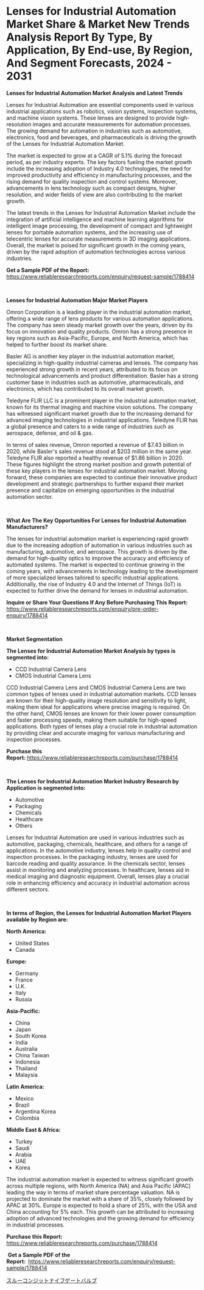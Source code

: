 <p><h1>Lenses for Industrial Automation Market Share & Market New Trends Analysis Report By Type, By Application, By End-use, By Region, And Segment Forecasts, 2024 - 2031</h1></p><p><strong>Lenses for Industrial Automation Market Analysis and Latest Trends</strong></p>
<p><p>Lenses for Industrial Automation are essential components used in various industrial applications such as robotics, vision systems, inspection systems, and machine vision systems. These lenses are designed to provide high-resolution images and accurate measurements for automation processes. The growing demand for automation in industries such as automotive, electronics, food and beverages, and pharmaceuticals is driving the growth of the Lenses for Industrial Automation Market.</p><p>The market is expected to grow at a CAGR of 5.1% during the forecast period, as per industry experts. The key factors fueling the market growth include the increasing adoption of Industry 4.0 technologies, the need for improved productivity and efficiency in manufacturing processes, and the rising demand for quality inspection and control systems. Moreover, advancements in lens technology such as compact designs, higher resolution, and wider fields of view are also contributing to the market growth.</p><p>The latest trends in the Lenses for Industrial Automation Market include the integration of artificial intelligence and machine learning algorithms for intelligent image processing, the development of compact and lightweight lenses for portable automation systems, and the increasing use of telecentric lenses for accurate measurements in 3D imaging applications. Overall, the market is poised for significant growth in the coming years, driven by the rapid adoption of automation technologies across various industries.</p></p>
<p><strong>Get a Sample PDF of the Report:&nbsp;</strong> <a href="https://www.reliableresearchreports.com/enquiry/request-sample/1788414">https://www.reliableresearchreports.com/enquiry/request-sample/1788414</a></p>
<p>&nbsp;</p>
<p><strong>Lenses for Industrial Automation Major Market Players</strong></p>
<p><p>Omron Corporation is a leading player in the industrial automation market, offering a wide range of lens products for various automation applications. The company has seen steady market growth over the years, driven by its focus on innovation and quality products. Omron has a strong presence in key regions such as Asia-Pacific, Europe, and North America, which has helped to further boost its market share.</p><p>Basler AG is another key player in the industrial automation market, specializing in high-quality industrial cameras and lenses. The company has experienced strong growth in recent years, attributed to its focus on technological advancements and product differentiation. Basler has a strong customer base in industries such as automotive, pharmaceuticals, and electronics, which has contributed to its overall market growth.</p><p>Teledyne FLIR LLC is a prominent player in the industrial automation market, known for its thermal imaging and machine vision solutions. The company has witnessed significant market growth due to the increasing demand for advanced imaging technologies in industrial applications. Teledyne FLIR has a global presence and caters to a wide range of industries such as aerospace, defense, and oil & gas.</p><p>In terms of sales revenue, Omron reported a revenue of $7.43 billion in 2020, while Basler's sales revenue stood at $203 million in the same year. Teledyne FLIR also reported a healthy revenue of $1.86 billion in 2020. These figures highlight the strong market position and growth potential of these key players in the lenses for industrial automation market. Moving forward, these companies are expected to continue their innovative product development and strategic partnerships to further expand their market presence and capitalize on emerging opportunities in the industrial automation sector.</p></p>
<p>&nbsp;</p>
<p><strong>What Are The Key Opportunities For Lenses for Industrial Automation Manufacturers?</strong></p>
<p><p>The lenses for industrial automation market is experiencing rapid growth due to the increasing adoption of automation in various industries such as manufacturing, automotive, and aerospace. This growth is driven by the demand for high-quality optics to improve the accuracy and efficiency of automated systems. The market is expected to continue growing in the coming years, with advancements in technology leading to the development of more specialized lenses tailored to specific industrial applications. Additionally, the rise of Industry 4.0 and the Internet of Things (IoT) is expected to further drive the demand for lenses in industrial automation.</p></p>
<p><strong>Inquire or Share Your Questions If Any Before Purchasing This Report:</strong> <a href="https://www.reliableresearchreports.com/enquiry/pre-order-enquiry/1788414">https://www.reliableresearchreports.com/enquiry/pre-order-enquiry/1788414</a></p>
<p>&nbsp;</p>
<p><strong>Market Segmentation</strong></p>
<p><strong>The Lenses for Industrial Automation Market Analysis by types is segmented into:</strong></p>
<p><ul><li>CCD Industrial Camera Lens</li><li>CMOS Industrial Camera Lens</li></ul></p>
<p><p>CCD Industrial Camera Lens and CMOS Industrial Camera Lens are two common types of lenses used in industrial automation markets. CCD lenses are known for their high-quality image resolution and sensitivity to light, making them ideal for applications where precise imaging is required. On the other hand, CMOS lenses are known for their lower power consumption and faster processing speeds, making them suitable for high-speed applications. Both types of lenses play a crucial role in industrial automation by providing clear and accurate imaging for various manufacturing and inspection processes.</p></p>
<p><strong>Purchase this Report:&nbsp;</strong><a href="https://www.reliableresearchreports.com/purchase/1788414">https://www.reliableresearchreports.com/purchase/1788414</a></p>
<p>&nbsp;</p>
<p><strong>The Lenses for Industrial Automation Market Industry Research by Application is segmented into:</strong></p>
<p><ul><li>Automotive</li><li>Packaging</li><li>Chemicals</li><li>Healthcare</li><li>Others</li></ul></p>
<p><p>Lenses for Industrial Automation are used in various industries such as automotive, packaging, chemicals, healthcare, and others for a range of applications. In the automotive industry, lenses help in quality control and inspection processes. In the packaging industry, lenses are used for barcode reading and quality assurance. In the chemicals sector, lenses assist in monitoring and analyzing processes. In healthcare, lenses aid in medical imaging and diagnostic equipment. Overall, lenses play a crucial role in enhancing efficiency and accuracy in industrial automation across different sectors.</p></p>
<p>&nbsp;</p>
<p><strong>In terms of Region, the Lenses for Industrial Automation Market Players available by Region are:</strong></p>
<p>
    <p> <strong> North America: </strong>
        <ul>
            <li>United States</li>
            <li>Canada</li>
        </ul>
        </p> 
    <p> <strong> Europe: </strong>
        <ul>
            <li>Germany</li>
            <li>France</li>
            <li>U.K.</li>
            <li>Italy</li>
            <li>Russia</li>
        </ul>
        </p> 
    <p> <strong> Asia-Pacific: </strong>
        <ul>
            <li>China</li>
            <li>Japan</li>
            <li>South Korea</li>
            <li>India</li>
            <li>Australia</li>
            <li>China Taiwan</li>
            <li>Indonesia</li>
            <li>Thailand</li>
            <li>Malaysia</li>
        </ul>
        </p> 
    <p> <strong> Latin America: </strong>
        <ul>
            <li>Mexico</li>
            <li>Brazil</li>
            <li>Argentina Korea</li>
            <li>Colombia</li>
        </ul>
        </p> 
    <p> <strong> Middle East & Africa: </strong>
        <ul>
            <li>Turkey</li>
            <li>Saudi</li>
            <li>Arabia</li>
            <li>UAE</li>
            <li>Korea</li>
        </ul>
    </p>
    </p>
<p><p>The industrial automation market is expected to witness significant growth across multiple regions, with North America (NA) and Asia Pacific (APAC) leading the way in terms of market share percentage valuation. NA is projected to dominate the market with a share of 35%, closely followed by APAC at 30%. Europe is expected to hold a share of 25%, with the USA and China accounting for 5% each. This growth can be attributed to increasing adoption of advanced technologies and the growing demand for efficiency in industrial processes.</p></p>
<p><strong>Purchase this Report: </strong><a href="https://www.reliableresearchreports.com/purchase/1788414">https://www.reliableresearchreports.com/purchase/1788414</a></p>
<p>&nbsp;<strong>Get a Sample PDF of the Report:&nbsp;&nbsp;</strong><a href="https://www.reliableresearchreports.com/enquiry/request-sample/1788414">https://www.reliableresearchreports.com/enquiry/request-sample/1788414</a></p>
<p><strong></strong></p>
<p><p><a href="https://github.com/nemesis2824/Market-Research-Report-List-1/blob/main/964088913291.md">スルーコンジットナイフゲートバルブ</a></p></p>